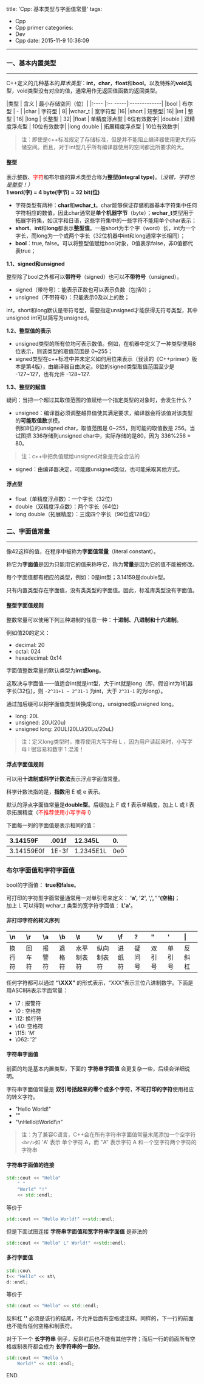 title: 'Cpp: 基本类型与字面值常量'
tags:
  - Cpp
  - Cpp primer
categories:
  - Dev
  - Cpp
date: 2015-11-9 10:36:09
---

### 一、基本内置类型 ###
---

C++定义的几种基本的*算术类型*：**int**，**char**，**float**和**bool**。以及特殊的**void**类型，void类型没有对应的值，通常用作无返回值函数的返回类型。

<!-- more -->

|类型	| 含义	| 最小存储空间（位）|
|:---- |:-- -----|:-------------|
|bool	| 布尔型	| - |
|char	| 字符型	| 8|
|wchar_t |	宽字符型	|16|
|short	 | 短整型| 	16|
|int	| 整型	| 16|
|long	| 长整型	| 32|
|float	| 单精度浮点型	| 6位有效数字|
|double | 双精度浮点型	| 10位有效数字|
|long double | 	拓展精度浮点型 |	10位有效数字|

> 注：即使是c++标准规定了存储标准，但是并不能阻止编译器使用更大的存储空间。而且，对于int型几乎所有编译器使用的空间都比所要求的大。

<!-- more -->

#### 整型 ####

表示整数、<span style="color:red">字符</span>和布尔值的算术类型合称为**整型(integral type)**。（*没错，字符也是整型！）* <br/> **1 word(字) = 4 byte(字节) = 32 bit(位)**

- 字符类型有两种：**char**和**wchar_t**。char能够保证存储机器基本字符集中任何字符相应的数值，因此char通常是**单个机器字节**（byte）；**wchar_t**类型用于拓展字符集，如汉字和日语，这些字符集中的一些字符不能用单个char表示；
- **short**、**int**和**long**都表示**整型值**。一般short为半个字（word）长，int为一个字长，而long为一个或两个字长（32位机器中int和long通常字长相同）；
- **bool**：true, false。可以将整型值赋给bool对象，0值表示false，非0值都代表true；

**1.1、signed和unsigned**

整型除了bool之外都可以**带符号**（signed）也可以**不带符号**（unsigned）。

- signed（带符号）：能表示正数也可以表示负数（包括0）；
- unsigned（不带符号）：只能表示0及以上的数；

int，short和long默认是带符号型，需要指定unsigned才能获得无符号类型，其中unsigned int可以简写为unsigned。

**1.2、整型值的表示**

- unsigned类型的所有位均可表示数值。例如，在机器中定义了一种类型使用8位表示，则该类型的取值范围是 0~255；
- signed类型在c++标准中并未定义如何用位来表示（我读的《C++primer》版本是第4版），由编译器自由决定。8位的signed类型取值范围至少是 -127~127，也有允许 -128~127.

**1.3、整型的赋值**

疑问：当把一个超过其取值范围的值赋给一个指定类型的对象时，会发生什么？

- unsigned：编译器必须调整越界值使其满足要求，编译器会将该值对该类型的**可能取值数**求模。<br/>例如8位的unsigned char，取值范围是 0~255，则可能的取值数是 256。当试图把 336存储到unsigned char中，实际存储的是80，因为 336%256 = 80。<br/>
> 注：c++中把负值赋给unsigned对象是完全合法的
- signed：由编译器决定，可能跟unsigned类似，也可能采取其他方式。

#### 浮点型 ####

- float（单精度浮点数）：一个字长（32位）
- double（双精度浮点数）：两个字长（64位）
- long double（拓展精度）：三或四个字长（96位或128位）

### 二、字面值常量 ###
---

像42这样的值，在程序中被称为**字面值常量**（literal constant）。

称它为**字面值**是因为只能用它的值来称呼它，称为**常量**是因为它的值不能被修改。

每个字面值都有相应的类型，例如：0是int型；3.14159是double型。

只有内置类型存在字面值，没有类类型的字面值。因此，标准库类型没有字面值。

#### 整型字面值规则 ####

整数常量可以使用下列三种进制的任意一种：**十进制、八进制和十六进制**。

例如值20的定义：

- decimal:&#9;20
- octal:&#9;024
- hexadecimal:&#9;0x14

字面值整数常量的默认类型为**int或long**。

这取决与字面值——值适合int就是int型，大于int就是long（即，假设int为1机器字长(32位)，则 `-2^31+1 ~ 2^31-1` 为int，大于 `2^31-1` 的为long）。

通过加后缀可以把字面值类型转换成long，unsigned或unsigned long。

- long: 20L
- unsigned: 20U(20u)
- unsigned long: 20UL(20LU/20Lu/20uL)

> 注：定义long类型时，推荐使用大写字母 L ，因为用户读起来时，小写字母 l 很容易和数字 1 混淆！

#### 浮点字面值规则 ####

可以用**十进制或科学计数法**表示浮点字面值常量。

科学计数法指的是，**指数**用 E 或 e 表示。

默认的浮点字面值常量是**double型**。后缀加上 F 或 f 表示单精度，加上 L 或 l 表示拓展精度（<span style="color:red">不推荐使用小写字母 l</span>）

下面每一列的字面值是表示相同的值：

|3.14159F	| .001f |	12.345L	| 0.|
|:--|:--|:--|:--|
|3.14159E0f |	1E-3f  | 1.2345E1L	| 0e0|

### 布尔字面值和字符字面值 ###

bool的字面值： **true和false**。

可打印的字符型字面常量通常用一对单引号来定义： **'a', '2', ',', ' '(空格)**；<br/> 加上 L 可以得到 wchar_t 类型的宽字符字面值： **L'a'**。

#### 非打印字符的转义序列 ####

|\n	|\r	|\a	|\b	|\t	|\v	|\f	|\?	|\"	|\'	|\\|
|:--|:--|:--|:--|:--|:--|:--|:--|:--|:--|:--|
|换行符|回车符|报警符	|退格符|水平制表符|纵向制表符|进纸符	|疑问号|双引号|单引号	|反斜杠|

任何字符都可以通过 **“\XXX”** 的形式表示，“XXX”表示三位八进制数字。下面是用ASCII码表示字面常量：

- \7 : 报警符
- \0 : 空格符
- \12: 换行符
- \40: 空格符
- \115: 'M'
- \062: '2'

#### 字符串字面值 ####

前面的均是基本内置类型，下面的 **字符串字面值** 会更复杂一些，后续会详细说明。

字符串字面值常量是 **双引号括起来的零个或多个字符**，**不可打印的字符**使用相应的转义字符。

- "Hello World!"
- ""
- "\nHello\tWorld!\n"

> 注：为了兼容C语言，C++会在所有字符串字面值常量末尾添加一个空字符`<br/>`如 'A' 表示 单个字符 A，而 "A" 表示字符 A 和一个空字符两个字符的字符串

#### 字符串字面值的连接 ####

```C++
std::cout << "Hello"
	" "
	"World" "!"
	<< std::endl;
```

等价于

```C++
std::cout << "Hello World!" <<std::endl;
```

但是下面试图连接 **字符串字面值和宽字符串字面值** 是非法的

```C++
std::cout << "Hello" L" World!" <<std::endl;
```

#### 多行字面值 ####

```C++
std::cou\
t<< "Hello" << st\
d::endl;
```

等价于

```C++
std::cout << "Hello" << std::endl;
```

反斜杠 **'\'** 必须是该行的结尾，不允许后面有空格或注释。同样的，下一行的前面也不能有任何空格和制表符。

对于下一个 **长字符串** 例子，反斜杠后也不能有其他字符；而后一行的前面所有空格或制表符都会成为 **长字符串的一部分**。

```C++
std::cout << "Hello \
	World!" << std::endl;
```
END.
